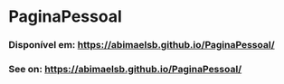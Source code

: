 # PaginaPessoal

### Disponível em: https://abimaelsb.github.io/PaginaPessoal/
### See on: https://abimaelsb.github.io/PaginaPessoal/